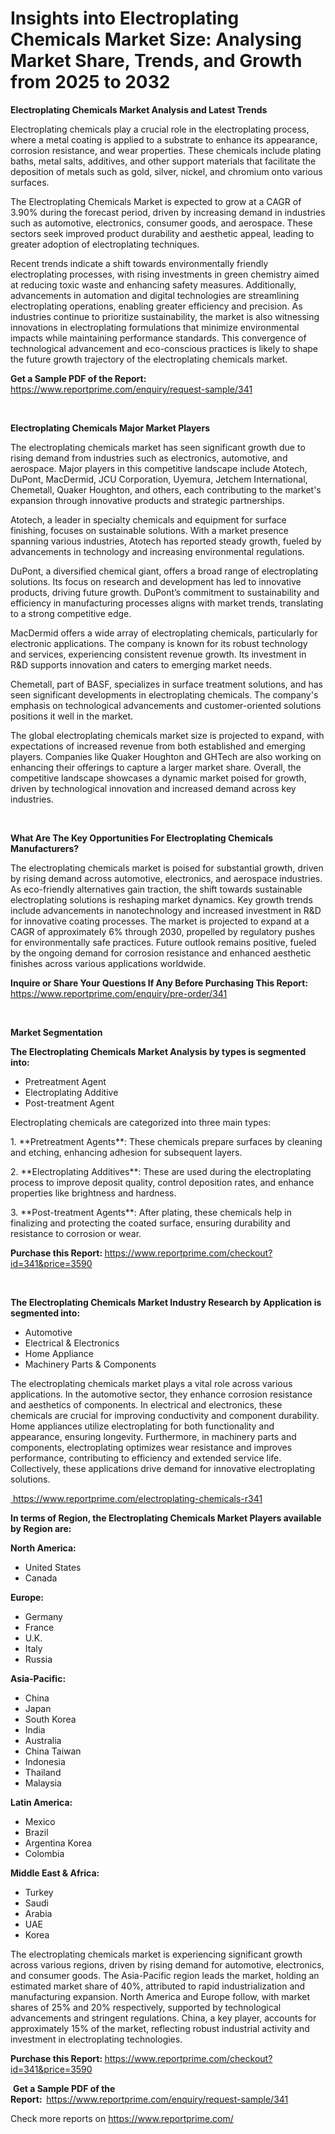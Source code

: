 <p><h1>Insights into Electroplating Chemicals Market Size: Analysing Market Share, Trends, and Growth from 2025 to 2032</h1></p><p><strong>Electroplating Chemicals Market Analysis and Latest Trends</strong></p>
<p><p>Electroplating chemicals play a crucial role in the electroplating process, where a metal coating is applied to a substrate to enhance its appearance, corrosion resistance, and wear properties. These chemicals include plating baths, metal salts, additives, and other support materials that facilitate the deposition of metals such as gold, silver, nickel, and chromium onto various surfaces.</p><p>The Electroplating Chemicals Market is expected to grow at a CAGR of 3.90% during the forecast period, driven by increasing demand in industries such as automotive, electronics, consumer goods, and aerospace. These sectors seek improved product durability and aesthetic appeal, leading to greater adoption of electroplating techniques. </p><p>Recent trends indicate a shift towards environmentally friendly electroplating processes, with rising investments in green chemistry aimed at reducing toxic waste and enhancing safety measures. Additionally, advancements in automation and digital technologies are streamlining electroplating operations, enabling greater efficiency and precision. As industries continue to prioritize sustainability, the market is also witnessing innovations in electroplating formulations that minimize environmental impacts while maintaining performance standards. This convergence of technological advancement and eco-conscious practices is likely to shape the future growth trajectory of the electroplating chemicals market.</p></p>
<p><strong>Get a Sample PDF of the Report:&nbsp;</strong> <a href="https://www.reportprime.com/enquiry/request-sample/341?utm_campaign=2995&utm_medium=2&utm_source=Github&utm_content=ia&utm_term=18032025&utm_id=electroplating-chemicals">https://www.reportprime.com/enquiry/request-sample/341</a></p>
<p>&nbsp;</p>
<p><strong>Electroplating Chemicals Major Market Players</strong></p>
<p><p>The electroplating chemicals market has seen significant growth due to rising demand from industries such as electronics, automotive, and aerospace. Major players in this competitive landscape include Atotech, DuPont, MacDermid, JCU Corporation, Uyemura, Jetchem International, Chemetall, Quaker Houghton, and others, each contributing to the market's expansion through innovative products and strategic partnerships.</p><p>Atotech, a leader in specialty chemicals and equipment for surface finishing, focuses on sustainable solutions. With a market presence spanning various industries, Atotech has reported steady growth, fueled by advancements in technology and increasing environmental regulations.</p><p>DuPont, a diversified chemical giant, offers a broad range of electroplating solutions. Its focus on research and development has led to innovative products, driving future growth. DuPont’s commitment to sustainability and efficiency in manufacturing processes aligns with market trends, translating to a strong competitive edge.</p><p>MacDermid offers a wide array of electroplating chemicals, particularly for electronic applications. The company is known for its robust technology and services, experiencing consistent revenue growth. Its investment in R&D supports innovation and caters to emerging market needs.</p><p>Chemetall, part of BASF, specializes in surface treatment solutions, and has seen significant developments in electroplating chemicals. The company's emphasis on technological advancements and customer-oriented solutions positions it well in the market.</p><p>The global electroplating chemicals market size is projected to expand, with expectations of increased revenue from both established and emerging players. Companies like Quaker Houghton and GHTech are also working on enhancing their offerings to capture a larger market share. Overall, the competitive landscape showcases a dynamic market poised for growth, driven by technological innovation and increased demand across key industries.</p></p>
<p>&nbsp;</p>
<p><strong>What Are The Key Opportunities For Electroplating Chemicals Manufacturers?</strong></p>
<p><p>The electroplating chemicals market is poised for substantial growth, driven by rising demand across automotive, electronics, and aerospace industries. As eco-friendly alternatives gain traction, the shift towards sustainable electroplating solutions is reshaping market dynamics. Key growth trends include advancements in nanotechnology and increased investment in R&D for innovative coating processes. The market is projected to expand at a CAGR of approximately 6% through 2030, propelled by regulatory pushes for environmentally safe practices. Future outlook remains positive, fueled by the ongoing demand for corrosion resistance and enhanced aesthetic finishes across various applications worldwide.</p></p>
<p><strong>Inquire or Share Your Questions If Any Before Purchasing This Report:</strong> <a href="https://www.reportprime.com/enquiry/pre-order/341?utm_campaign=2995&utm_medium=2&utm_source=Github&utm_content=ia&utm_term=18032025&utm_id=electroplating-chemicals">https://www.reportprime.com/enquiry/pre-order/341</a></p>
<p>&nbsp;</p>
<p><strong>Market Segmentation</strong></p>
<p><strong>The Electroplating Chemicals Market Analysis by types is segmented into:</strong></p>
<p><ul><li>Pretreatment Agent</li><li>Electroplating Additive</li><li>Post-treatment Agent</li></ul></p>
<p><p>Electroplating chemicals are categorized into three main types: </p><p>1. **Pretreatment Agents**: These chemicals prepare surfaces by cleaning and etching, enhancing adhesion for subsequent layers. </p><p>2. **Electroplating Additives**: These are used during the electroplating process to improve deposit quality, control deposition rates, and enhance properties like brightness and hardness. </p><p>3. **Post-treatment Agents**: After plating, these chemicals help in finalizing and protecting the coated surface, ensuring durability and resistance to corrosion or wear.</p></p>
<p><strong>Purchase this Report:&nbsp;</strong><a href="https://www.reportprime.com/checkout?id=341&price=3590&utm_campaign=2995&utm_medium=2&utm_source=Github&utm_content=ia&utm_term=18032025&utm_id=electroplating-chemicals">https://www.reportprime.com/checkout?id=341&price=3590</a></p>
<p>&nbsp;</p>
<p><strong>The Electroplating Chemicals Market Industry Research by Application is segmented into:</strong></p>
<p><ul><li>Automotive</li><li>Electrical & Electronics</li><li>Home Appliance</li><li>Machinery Parts & Components</li></ul></p>
<p><p>The electroplating chemicals market plays a vital role across various applications. In the automotive sector, they enhance corrosion resistance and aesthetics of components. In electrical and electronics, these chemicals are crucial for improving conductivity and component durability. Home appliances utilize electroplating for both functionality and appearance, ensuring longevity. Furthermore, in machinery parts and components, electroplating optimizes wear resistance and improves performance, contributing to efficiency and extended service life. Collectively, these applications drive demand for innovative electroplating solutions.</p></p>
<p><a href="https://www.reportprime.com/electroplating-chemicals-r341?utm_campaign=2995&utm_medium=2&utm_source=Github&utm_content=ia&utm_term=18032025&utm_id=electroplating-chemicals">&nbsp;https://www.reportprime.com/electroplating-chemicals-r341</a></p>
<p><strong>In terms of Region, the Electroplating Chemicals Market Players available by Region are:</strong></p>
<p>
    <p> <strong> North America: </strong>
        <ul>
            <li>United States</li>
            <li>Canada</li>
        </ul>
        </p> 
    <p> <strong> Europe: </strong>
        <ul>
            <li>Germany</li>
            <li>France</li>
            <li>U.K.</li>
            <li>Italy</li>
            <li>Russia</li>
        </ul>
        </p> 
    <p> <strong> Asia-Pacific: </strong>
        <ul>
            <li>China</li>
            <li>Japan</li>
            <li>South Korea</li>
            <li>India</li>
            <li>Australia</li>
            <li>China Taiwan</li>
            <li>Indonesia</li>
            <li>Thailand</li>
            <li>Malaysia</li>
        </ul>
        </p> 
    <p> <strong> Latin America: </strong>
        <ul>
            <li>Mexico</li>
            <li>Brazil</li>
            <li>Argentina Korea</li>
            <li>Colombia</li>
        </ul>
        </p> 
    <p> <strong> Middle East & Africa: </strong>
        <ul>
            <li>Turkey</li>
            <li>Saudi</li>
            <li>Arabia</li>
            <li>UAE</li>
            <li>Korea</li>
        </ul>
    </p>
    </p>
<p><p>The electroplating chemicals market is experiencing significant growth across various regions, driven by rising demand for automotive, electronics, and consumer goods. The Asia-Pacific region leads the market, holding an estimated market share of 40%, attributed to rapid industrialization and manufacturing expansion. North America and Europe follow, with market shares of 25% and 20% respectively, supported by technological advancements and stringent regulations. China, a key player, accounts for approximately 15% of the market, reflecting robust industrial activity and investment in electroplating technologies.</p></p>
<p><strong>Purchase this Report: </strong><a href="https://www.reportprime.com/checkout?id=341&price=3590&utm_campaign=2995&utm_medium=2&utm_source=Github&utm_content=ia&utm_term=18032025&utm_id=electroplating-chemicals">https://www.reportprime.com/checkout?id=341&price=3590</a></p>
<p>&nbsp;<strong>Get a Sample PDF of the Report:&nbsp;&nbsp;</strong><a href="https://www.reportprime.com/enquiry/request-sample/341?utm_campaign=2995&utm_medium=2&utm_source=Github&utm_content=ia&utm_term=18032025&utm_id=electroplating-chemicals">https://www.reportprime.com/enquiry/request-sample/341</a></p>
<p><strong></strong></p>
<p>Check more reports on <a href="https://www.reportprime.com/?utm_campaign=2995&utm_medium=2&utm_source=Github&utm_content=ia&utm_term=18032025&utm_id=electroplating-chemicals">https://www.reportprime.com/</a></p>